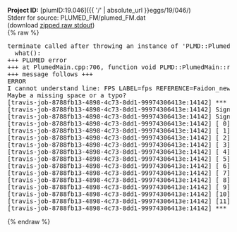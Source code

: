 **Project ID:** [plumID:19.046]({{ '/' | absolute_url }}eggs/19/046/)  
Stderr for source:  PLUMED_FM/plumed_FM.dat   
(download [zipped raw stdout](plumed_FM.dat.plumed.stdout.txt.zip))  
{% raw %}
<pre>
terminate called after throwing an instance of 'PLMD::Plumed::ExceptionError'
  what():  
+++ PLUMED error
+++ at PlumedMain.cpp:706, function void PLMD::PlumedMain::readInputWords(const std::vector<std::__cxx11::basic_string<char> >&)
+++ message follows +++
ERROR
I cannot understand line: FPS LABEL=fps REFERENCE=Faidon_new_ref.pdb LIGAND=lig ANCHOR=2481 POINTS=-0.5910,0.3486,-1.6694,-0.6214,0.5475,-1.2516
Maybe a missing space or a typo?
[travis-job-8788fb13-4898-4c73-8dd1-99974306413e:14142] *** Process received signal ***
[travis-job-8788fb13-4898-4c73-8dd1-99974306413e:14142] Signal: Aborted (6)
[travis-job-8788fb13-4898-4c73-8dd1-99974306413e:14142] Signal code:  (-6)
[travis-job-8788fb13-4898-4c73-8dd1-99974306413e:14142] [ 0] /lib/x86_64-linux-gnu/libc.so.6(+0x354b0)[0x7f00b086b4b0]
[travis-job-8788fb13-4898-4c73-8dd1-99974306413e:14142] [ 1] /lib/x86_64-linux-gnu/libc.so.6(gsignal+0x38)[0x7f00b086b428]
[travis-job-8788fb13-4898-4c73-8dd1-99974306413e:14142] [ 2] /lib/x86_64-linux-gnu/libc.so.6(abort+0x16a)[0x7f00b086d02a]
[travis-job-8788fb13-4898-4c73-8dd1-99974306413e:14142] [ 3] /usr/lib/x86_64-linux-gnu/libstdc++.so.6(_ZN9__gnu_cxx27__verbose_terminate_handlerEv+0x16d)[0x7f00b0ea584d]
[travis-job-8788fb13-4898-4c73-8dd1-99974306413e:14142] [ 4] /usr/lib/x86_64-linux-gnu/libstdc++.so.6(+0x8d6b6)[0x7f00b0ea36b6]
[travis-job-8788fb13-4898-4c73-8dd1-99974306413e:14142] [ 5] /usr/lib/x86_64-linux-gnu/libstdc++.so.6(+0x8d701)[0x7f00b0ea3701]
[travis-job-8788fb13-4898-4c73-8dd1-99974306413e:14142] [ 6] /usr/lib/x86_64-linux-gnu/libstdc++.so.6(+0x8d919)[0x7f00b0ea3919]
[travis-job-8788fb13-4898-4c73-8dd1-99974306413e:14142] [ 7] plumed[0x40ec85]
[travis-job-8788fb13-4898-4c73-8dd1-99974306413e:14142] [ 8] plumed[0x40f082]
[travis-job-8788fb13-4898-4c73-8dd1-99974306413e:14142] [ 9] plumed[0x409fe0]
[travis-job-8788fb13-4898-4c73-8dd1-99974306413e:14142] [10] /lib/x86_64-linux-gnu/libc.so.6(__libc_start_main+0xf0)[0x7f00b0856830]
[travis-job-8788fb13-4898-4c73-8dd1-99974306413e:14142] [11] plumed[0x40a0a9]
[travis-job-8788fb13-4898-4c73-8dd1-99974306413e:14142] *** End of error message ***
</pre>
{% endraw %}
